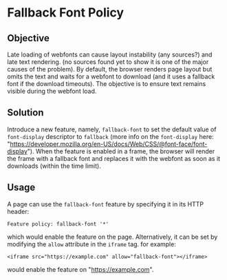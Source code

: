 # Fallback Font Policy

## Objective
Late loading of webfonts can cause layout instability (any sources?) and late text rendering. (no sources found yet to show it is one of the major causes of the problem). By default, the browser renders page layout but omits the text and waits for a webfont to download (and it uses a fallback font if the download timeouts). The objective is to ensure text remains visible during the webfont load.

## Solution
Introduce a new feature, namely, `fallback-font` to set the default value of `font-display` descriptor to `fallback` (more info on the `font-display` here: "https://developer.mozilla.org/en-US/docs/Web/CSS/@font-face/font-display"). When the feature is enabled in a frame, the browser will render the frame with a fallback font and replaces it with the webfont as soon as it downloads (within the time limit).

## Usage
A page can use the `fallback-font` feature by specifying it in its HTTP header:

```
Feature policy: fallback-font '*'
```

which would enable the feature on the page. Alternatively, it can be set by modifying the `allow` attribute in the `iframe` tag. for example:

```
<iframe src="https://example.com" allow="fallback-font"></iframe>
```

would enable the feature on "https://example.com".